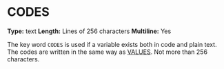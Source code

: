 # CODES
**Type:** text
**Length:** Lines of 256 characters
**Multiline:** Yes

The key word `CODES` is used if a variable exists both in code and plain text.
The codes are written in the same way as [VALUES](VALUES.md). Not more than 256
characters.
